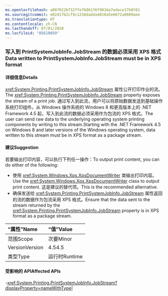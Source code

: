 ```yaml
---
ms.openlocfilehash: a007022bf32ffe76861f6f9016a7edace17b0f61
ms.sourcegitcommit: e02d17b2cf9c1258dadda4810a5e6072a0089aee
ms.translationtype: HT
ms.contentlocale: zh-CN
ms.lasthandoff: 07/01/2020
ms.locfileid: "85619859"
---
```

### <a name="data-written-to-printsystemjobinfojobstream-must-be-in-xps-format"></a><span data-ttu-id="a16eb-101">写入到 PrintSystemJobInfo.JobStream 的数据必须采用 XPS 格式</span><span class="sxs-lookup"><span data-stu-id="a16eb-101">Data written to PrintSystemJobInfo.JobStream must be in XPS format</span></span>

#### <a name="details"></a><span data-ttu-id="a16eb-102">详细信息</span><span class="sxs-lookup"><span data-stu-id="a16eb-102">Details</span></span>

<span data-ttu-id="a16eb-103"><xref:System.Printing.PrintSystemJobInfo.JobStream> 属性公开打印作业的流。</span><span class="sxs-lookup"><span data-stu-id="a16eb-103">The <xref:System.Printing.PrintSystemJobInfo.JobStream> property exposes the stream of a print job.</span></span> <span data-ttu-id="a16eb-104">通过写入到此流，用户可以将原始数据发送到基础操作系统打印组件。从 Windows 操作系统的 Windows 8 和更高版本上的 .NET Framework 4.5 起，写入到此流的数据必须采用作为包流的 XPS 格式。</span><span class="sxs-lookup"><span data-stu-id="a16eb-104">The user can send raw data to the underlying operating system printing components by writing to this stream.Starting with the .NET Framework 4.5 on Windows 8 and later versions of the Windows operating system, data written to this stream must be in XPS format as a package stream.</span></span>

#### <a name="suggestion"></a><span data-ttu-id="a16eb-105">建议</span><span class="sxs-lookup"><span data-stu-id="a16eb-105">Suggestion</span></span>

<span data-ttu-id="a16eb-106">若要输出打印内容，可以执行下列任一操作：</span><span class="sxs-lookup"><span data-stu-id="a16eb-106">To output print content, you can do either of the following:</span></span><ul><li><span data-ttu-id="a16eb-107">使用 <xref:System.Windows.Xps.XpsDocumentWriter> 类输出打印内容。</span><span class="sxs-lookup"><span data-stu-id="a16eb-107">Use the <xref:System.Windows.Xps.XpsDocumentWriter> class to output print content.</span></span> <span data-ttu-id="a16eb-108">这是建议的替代项。</span><span class="sxs-lookup"><span data-stu-id="a16eb-108">This is the recommended alternative.</span></span></li><li><span data-ttu-id="a16eb-109">确保发送给 <xref:System.Printing.PrintSystemJobInfo.JobStream> 属性返回的流的数据作为包流采用 XPS 格式。</span><span class="sxs-lookup"><span data-stu-id="a16eb-109">Ensure that the data sent to the stream returned by the <xref:System.Printing.PrintSystemJobInfo.JobStream> property is in XPS format as a package stream.</span></span></li></ul>

| <span data-ttu-id="a16eb-110">“属性”</span><span class="sxs-lookup"><span data-stu-id="a16eb-110">Name</span></span>    | <span data-ttu-id="a16eb-111">“值”</span><span class="sxs-lookup"><span data-stu-id="a16eb-111">Value</span></span>       |
|:--------|:------------|
| <span data-ttu-id="a16eb-112">范围</span><span class="sxs-lookup"><span data-stu-id="a16eb-112">Scope</span></span>   |<span data-ttu-id="a16eb-113">次要</span><span class="sxs-lookup"><span data-stu-id="a16eb-113">Minor</span></span>|
|<span data-ttu-id="a16eb-114">Version</span><span class="sxs-lookup"><span data-stu-id="a16eb-114">Version</span></span>|<span data-ttu-id="a16eb-115">4.5</span><span class="sxs-lookup"><span data-stu-id="a16eb-115">4.5</span></span>|
|<span data-ttu-id="a16eb-116">类型</span><span class="sxs-lookup"><span data-stu-id="a16eb-116">Type</span></span>|<span data-ttu-id="a16eb-117">运行时</span><span class="sxs-lookup"><span data-stu-id="a16eb-117">Runtime</span></span>

#### <a name="affected-apis"></a><span data-ttu-id="a16eb-118">受影响的 API</span><span class="sxs-lookup"><span data-stu-id="a16eb-118">Affected APIs</span></span>

-<xref:System.Printing.PrintSystemJobInfo.JobStream?displayProperty=nameWithType></li></ul>|
